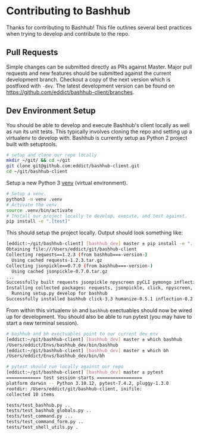# Contributing to Bashhub
Thanks for contributing to Bashhub! This file outlines several best practices when trying to develop and contribute to the repo.

## Pull Requests
Simple changes can be submitted directly as PRs against Master. Major pull requests and new features should be submitted against the current development branch. Checkout a copy of the next version which is postfixed with `-dev`.
The latest development version can be found on https://github.com/eddict/bashhub-client/branches.

## Dev Environment Setup
You should be able to develop and execute Bashhub's client locally as well as run its unit tests. This typically involves cloning the repo and setting up a virtualenv to develop with. 
Bashhub is currently setup as Python 2 project built with setuptools.

```bash
# setup and clone our repo locally
mkdir ~/git/ && cd ~/git
git clone git@github.com:eddict/bashhub-client.git
cd ~/git/bashhub-client
```
Setup a new Python 3 [venv](https://docs.python.org/3/library/venv.html) (virtual environment). 
```bash
# Setup a venv.
python3 -m venv .venv
# Activate the venv.
source .venv/bin/activate
# Install our project locally to develop, execute, and test against.
pip install -e ".[test]"
```

This should setup the project locally. Output should look something like:
```bash
[eddict:~/git/bashhub-client] [bashhub_dev] master ± pip install -e ".[test]"
Obtaining file:///Users/eddict/git/bashhub-client
Collecting requests==1.2.3 (from bashhub===-version-)
  Using cached requests-1.2.3.tar.gz
Collecting jsonpickle==0.7.0 (from bashhub===-version-)
  Using cached jsonpickle-0.7.0.tar.gz
...
Successfully built requests jsonpickle npyscreen pyCLI pymongo inflection humanize
Installing collected packages: requests, jsonpickle, click, npyscreen, six, python-dateutil, pyCLI, pymongo, inflection, humanize, bashhub
  Running setup.py develop for bashhub
Successfully installed bashhub click-3.3 humanize-0.5.1 inflection-0.2.1 jsonpickle-0.7.0 npyscreen-4.9.1 pyCLI-2.0.3 pymongo-2.6 python-dateutil-2.4.0 requests-1.2.3 six-1.11.0
```
From within this virtualenv `bh` and `bashhub` exectuables should now be wired up for development. You should also be able to run pytest (you may have to start a new terminal session).

```bash
# bashhub and bh exectuables point to our current dev env
[eddict:~/git/bashhub-client] [bashhub_dev] master ± which bashhub
/Users/eddict/Envs/bashhub_dev/bin/bashhub
[eddict:~/git/bashhub-client] [bashhub_dev] master ± which bh
/Users/eddict/Envs/bashhub_dev/bin/bh

# pytest should run locally against our repo
[eddict:~/git/bashhub-client] [bashhub_dev] master ± pytest
============= test session starts =================
platform darwin -- Python 3.10.12, pytest-7.4.2, pluggy-1.3.0
rootdir: /Users/eddict/git/bashhub-client, inifile:
collected 10 items

tests/test_bashhub.py ..                                                                                                                                                                             [ 20%]
tests/test_bashhub_globals.py ..                                                                                                                                                                     [ 40%]
tests/test_command.py ...                                                                                                                                                                            [ 70%]
tests/test_command_form.py ..                                                                                                                                                                        [ 90%]
tests/test_shell_utils.py .

```
